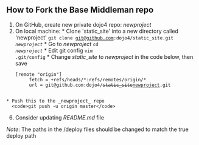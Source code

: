 ## How to Fork the Base Middleman repo

  1. On GitHub, create new private dojo4 repo: _newproject_
  2. On local machine:
    * Clone 'static&#95;site' into a new directory called 'newproject'
      <code>git clone git@github.com:dojo4/static&#95;site.git _newproject_</code>
    * Go to _newproject_
      <code>cd _newproject_</code>
    * Edit git config
      <code>vim .git/config</code>
    * Change _static&#95;site_ to _newproject_ in the code below, then save
      <pre><code>[remote "origin"] 
          fetch = +refs/heads/&#42;:refs/remotes/origin/&#42;
          url = git@github.com:dojo4/<del>static&#95;site</del><ins>newproject</ins>.git
      </code></pre>
    * Push this to the _newproject_ repo
      <code>git push -u origin master</code>
  6. Consider updating _README.md_ file

_Note_: The paths in the /deploy files should be changed to match the true deploy path